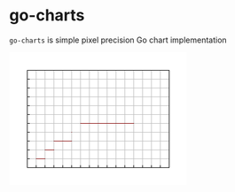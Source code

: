 # go-charts

`go-charts` is simple pixel precision Go chart implementation

![Example](/chart.png?raw=true)
